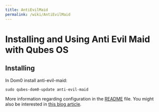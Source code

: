 ```yaml
---
title: AntiEvilMaid
permalink: /wiki/AntiEvilMaid
---
```


Installing and Using Anti Evil Maid with Qubes OS
=================================================

Installing
----------

In Dom0 install anti-evil-maid:

``` {.wiki}
sudo qubes-dom0-update anti-evil-maid
```

More information regarding configuration in the [​README](http://git.qubes-os.org/?p=joanna/antievilmaid.git;a=blob_plain;f=README;hb=HEAD) file. You might also be interested in [​this blog article](http://theinvisiblethings.blogspot.com/2011/09/anti-evil-maid.html).
